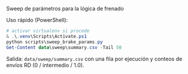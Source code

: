 Sweep de parámetros para la lógica de frenado

Uso rápido (PowerShell):

```powershell
# activar virtualenv si procede
& .\.venv\Scripts\Activate.ps1
python scripts\sweep_brake_params.py
Get-Content data\sweep\summary.csv -Tail 50
```

Salida: `data/sweep/summary.csv` con una fila por ejecución y conteos de envíos RD (0 / intermedio / 1.0).